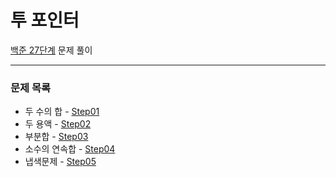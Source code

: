 # 투 포인터
[백준 27단계](https://www.acmicpc.net/step/59) 문제 풀이

---

### 문제 목록

- 두 수의 합 - [Step01](https://github.com/StudyForCoding/BEAKJOON/tree/master/27_TwoPointer/Step01/README.md)
- 두 용액 - [Step02](https://github.com/StudyForCoding/BEAKJOON/tree/master/27_TwoPointer/Step02/README.md)
- 부분합 - [Step03](https://github.com/StudyForCoding/BEAKJOON/tree/master/27_TwoPointer/Step03/README.md)
- 소수의 연속합 - [Step04](https://github.com/StudyForCoding/BEAKJOON/tree/master/27_TwoPointer/Step04/README.md)
- 냅색문제 - [Step05](https://github.com/StudyForCoding/BEAKJOON/tree/master/27_TwoPointer/Step05/README.md)

  
